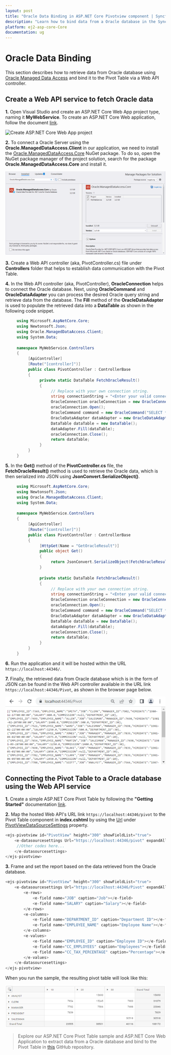 ```yaml
---
layout: post
title: "Oracle Data Binding in ASP.NET Core Pivotview component | Syncfusion"
description: "Learn how to bind data from a Oracle database in the Syncfusion ASP.NET Core Pivot Table of Syncfusion Essential JS 2 and more."
platform: ej2-asp-core-Core
documentation: ug
---
```


# Oracle Data Binding

This section describes how to retrieve data from Oracle database using [Oracle Managed Data Access](https://www.nuget.org/packages/Oracle.ManagedDataAccess) and bind it to the Pivot Table via a Web API controller.

## Create a Web API service to fetch Oracle data

**1.** Open Visual Studio and create an ASP.NET Core Web App project type, naming it **MyWebService**. To create an ASP.NET Core Web application, follow the document [link](https://learn.microsoft.com/en-us/visualstudio/get-started/csharp/tutorial-aspnet-core?view=vs-2022).

![Create ASP.NET Core Web App project](../../images/azure-asp-core-web-service-create.png)

**2.** To connect a Oracle Server using the **Oracle.ManagedDataAccess.Client** in our application, we need to install the [Oracle.ManagedDataAccess.Core](https://www.nuget.org/packages/Oracle.ManagedDataAccess.Core/) NuGet package. To do so, open the NuGet package manager of the project solution, search for the package **Oracle.ManagedDataAccess.Core** and install it.

![Add the NuGet package "Oracle.ManagedDataAccess.Core" to the project](../../images/oracle-data-nuget-package-install.png)

**3.** Create a Web API controller (aka, PivotController.cs) file under **Controllers** folder that helps to establish data communication with the Pivot Table.

**4.** In the Web API controller (aka, PivotController), **OracleConnection** helps to connect the Oracle database. Next, using **OracleCommand** and **OracleDataAdapter** you can process the desired Oracle query string and retrieve data from the database. The **Fill** method of the **OracleDataAdapter** is used to populate the retrieved data into a **DataTable** as shown in the following code snippet.

```csharp
     using Microsoft.AspNetCore.Core;
     using Newtonsoft.Json;
     using Oracle.ManagedDataAccess.Client;
     using System.Data;

     namespace MyWebService.Controllers
     {
          [ApiController]
          [Route("[controller]")]
          public class PivotController : ControllerBase
          {
               private static DataTable FetchOracleResult()
               {
                    // Replace with your own connection string.
                    string connectionString = "<Enter your valid connection string here>";
                    OracleConnection oracleConnection = new OracleConnection(connectionString);
                    oracleConnection.Open();
                    OracleCommand command = new OracleCommand("SELECT * FROM EMPLOYEES", oracleConnection);
                    OracleDataAdapter dataAdapter = new OracleDataAdapter(command);
                    DataTable dataTable = new DataTable();
                    dataAdapter.Fill(dataTable);
                    oracleConnection.Close();
                    return dataTable;
               }
          }
     }

```

**5.** In the **Get()** method of the **PivotController.cs** file, the **FetchOracleResult()** method is used to retrieve the Oracle data, which is then serialized into JSON using **JsonConvert.SerializeObject()**.

```csharp
     using Microsoft.AspNetCore.Core;
     using Newtonsoft.Json;
     using Oracle.ManagedDataAccess.Client;
     using System.Data;

     namespace MyWebService.Controllers
     {
          [ApiController]
          [Route("[controller]")]
          public class PivotController : ControllerBase
          {
               [HttpGet(Name = "GetOracleResult")]
               public object Get()
               {
                    return JsonConvert.SerializeObject(FetchOracleResult());
               }

               private static DataTable FetchOracleResult()
               {
                    // Replace with your own connection string.
                    string connectionString = "<Enter your valid connection string here>";
                    OracleConnection oracleConnection = new OracleConnection(connectionString);
                    oracleConnection.Open();
                    OracleCommand command = new OracleCommand("SELECT * FROM EMPLOYEES", oracleConnection);
                    OracleDataAdapter dataAdapter = new OracleDataAdapter(command);
                    DataTable dataTable = new DataTable();
                    dataAdapter.Fill(dataTable);
                    oracleConnection.Close();
                    return dataTable;
               }
          }
     }

```

**6.** Run the application and it will be hosted within the URL `https://localhost:44346/`.

**7.** Finally, the retrieved data from Oracle database which is in the form of JSON can be found in the Web API controller available in the URL link `https://localhost:44346/Pivot`, as shown in the browser page below.

![Hosted Web API URL](../../images/oracle-code-web-app.png)

## Connecting the Pivot Table to a Oracle database using the Web API service

**1.** Create a simple ASP.NET Core Pivot Table by following the **"Getting Started"** documentation [link](../getting-started).

**2.** Map the hosted Web API's URL link `https://localhost:44346/pivot` to the Pivot Table component in **index.cshtml** by using the [Url](https://help.syncfusion.com/cr/aspnetcore-js2/Syncfusion.EJ2.PivotView.PivotViewDataSourceSettings.html#Syncfusion_EJ2_PivotView_PivotViewDataSourceSettings_Url) under [PivotViewDataSourceSettings](https://help.syncfusion.com/cr/aspnetcore-js2/Syncfusion.EJ2.PivotView.PivotViewDataSourceSettingsBuilder.html) property.

```csharp
<ejs-pivotview id="PivotView" height="300" showFieldList="true">
    <e-datasourcesettings Url="https://localhost:44346/pivot" expandAll="false" enableSorting="true">
     //Other codes here...
    </e-datasourcesettings>
</ejs-pivotview>

```

**3.** Frame and set the report based on the data retrieved from the Oracle database.

```csharp
<ejs-pivotview id="PivotView" height="300" showFieldList="true">
    <e-datasourcesettings Url="https://localhost:44346/Pivot" expandAll="false" enableSorting="true">
        <e-rows>
            <e-field name="JOB" caption="Job"></e-field>
            <e-field name="SALARY" caption="Salary"></e-field>
        </e-rows>
        <e-columns>
            <e-field name="DEPARTMENT_ID" caption="Department ID"></e-field>
            <e-field name="EMPLOYEE_NAME" caption="Employee Name"></e-field>
        </e-columns>
        <e-values>
            <e-field name="EMPLOYEE_ID" caption="Employee ID"></e-field>
            <e-field name="CC_EMPLOYEES" caption="Employees"></e-field>
            <e-field name="CC_TAX_PERCENTAGE" caption="Percentage"></e-field>
        </e-values>
    </e-datasourcesettings>
</ejs-pivotview>

```

When you run the sample, the resulting pivot table will look like this:

![PivotTable bound with Oracle database](../../images/oracle-data-binding.png)

> Explore our ASP.NET Core Pivot Table sample and ASP.NET Core Web Application to extract data from a Oracle database and bind to the Pivot Table in [this](https://github.com/SyncfusionExamples/how-to-bind-Oracle-database-to-pivot-table) GitHub repository.